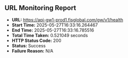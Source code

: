 ## URL Monitoring Report

- **URL:** https://api-gw1-prod1.fisglobal.com/gw/v1/health
- **Start Time:** 2025-05-27T16:33:16.264467
- **End Time:** 2025-05-27T16:33:16.785516
- **Total Time Taken:** 0.521049 seconds
- **HTTP Status Code:** 200
- **Status:** Success
- **Failure Reason:** N/A
